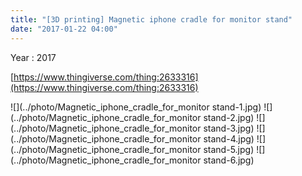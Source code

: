```yaml
---
title: "[3D printing] Magnetic iphone cradle for monitor stand"
date: "2017-01-22 04:00"
---
```


Year : 2017

[https://www.thingiverse.com/thing:2633316](https://www.thingiverse.com/thing:2633316)

![](../photo/Magnetic_iphone_cradle_for_monitor stand-1.jpg)
![](../photo/Magnetic_iphone_cradle_for_monitor stand-2.jpg)
![](../photo/Magnetic_iphone_cradle_for_monitor stand-3.jpg)
![](../photo/Magnetic_iphone_cradle_for_monitor stand-4.jpg)
![](../photo/Magnetic_iphone_cradle_for_monitor stand-5.jpg)
![](../photo/Magnetic_iphone_cradle_for_monitor stand-6.jpg)